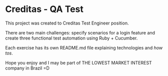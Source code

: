 # Creditas - QA Test

This project was created to Creditas Test Engineer position.

There are two main challenges: specify scenarios for a login feature and create three functional test automation using Ruby + Cucumber.

Each exercise has its own README.md file explaining technologies and *how tos*.  

Hope you enjoy and I may be part of THE LOWEST MARKET INTEREST company in Brazil =D
